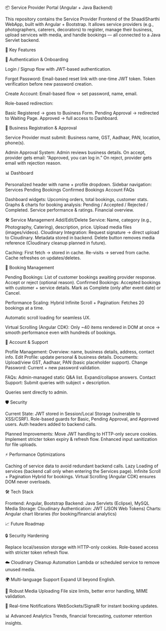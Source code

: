 📦 Service Provider Portal (Angular + Java Backend)

This repository contains the Service Provider Frontend of the ShaadiSharthi WebApp, built with Angular + Bootstrap.
It allows service providers (e.g., photographers, caterers, decorators) to register, manage their business, upload services with media, and handle bookings — all connected to a Java Servlet backend.

🚀 Key Features

🔐 Authentication & Onboarding

Login / Signup flow with JWT-based authentication.

Forgot Password:
Email-based reset link with one-time JWT token.
Token verification before new password creation.

Create Account:
Email-based flow → set password, name, email.

Role-based redirection:

Basic Registered → goes to Business Form.
Pending Approval → redirected to Waiting Page.
Approved → full access to Dashboard.

📝 Business Registration & Approval

Service Provider must submit:
Business name, GST, Aadhaar, PAN, location, phone(s).

Admin Approval System:
Admin reviews business details.
On accept, provider gets email: “Approved, you can log in.”
On reject, provider gets email with rejection reason.

📊 Dashboard

Personalized header with name + profile dropdown.
Sidebar navigation:
Services
Pending Bookings
Confirmed Bookings
Account
FAQs

Dashboard widgets:
Upcoming orders, total bookings, customer stats.
Graphs & charts for booking analysis:
Pending / Accepted / Rejected / Completed.
Service performance & ratings.
Financial overview.

🛠 Service Management
Add/Edit/Delete Service:
Name, category (e.g., Photography, Catering), description, price.
Upload media files (images/videos).
Cloudinary Integration:
Request signature → direct upload to Cloudinary.
Metadata stored in backend.
Delete button removes media reference (Cloudinary cleanup planned in future).

Caching:
First fetch → stored in cache.
Re-visits → served from cache.
Cache refreshes on updates/deletes.

📅 Booking Management

Pending Bookings:
List of customer bookings awaiting provider response.
Accept or reject (optional reason).
Confirmed Bookings:
Accepted bookings with customer + service details.
Mark as Complete (only after event date) or Cancel.

Performance Scaling:
Hybrid Infinite Scroll + Pagination:
Fetches 20 bookings at a time.

Automatic scroll loading for seamless UX.

Virtual Scrolling (Angular CDK):
Only ~40 items rendered in DOM at once → smooth performance even with hundreds of bookings.

👤 Account & Support

Profile Management:
Overview: name, business details, address, contact info.
Edit Profile: update personal & business details.
Documents:
Upload/view GST, Aadhaar, PAN (basic placeholder support).
Change Password:
Current + new password validation.

FAQs:
Admin-managed static Q&A list.
Expand/collapse answers.
Contact Support:
Submit queries with subject + description.

Queries sent directly to admin.

🛡️ Security

Current State:
JWT stored in Session/Local Storage (vulnerable to XSS/CSRF).
Role-based guards for Basic, Pending Approval, and Approved users.
Auth headers added to backend calls.

Planned Improvements:
Move JWT handling to HTTP-only secure cookies.
Implement stricter token expiry & refresh flow.
Enhanced input sanitization for file uploads.

⚡ Performance Optimizations

Caching of service data to avoid redundant backend calls.
Lazy Loading of services (backend call only when entering the Services page).
Infinite Scroll + Pagination Hybrid for bookings.
Virtual Scrolling (Angular CDK) ensures DOM never overloads.

🛠️ Tech Stack

Frontend: Angular, Bootstrap
Backend: Java Servlets (Eclipse), MySQL
Media Storage: Cloudinary
Authentication: JWT (JSON Web Tokens)
Charts: Angular chart libraries (for booking/financial analytics)

📈 Future Roadmap

🔒 Security Hardening

Replace local/session storage with HTTP-only cookies.
Role-based access with stricter token refresh flow.

☁️ Cloudinary Cleanup Automation
Lambda or scheduled service to remove unused media.

🌍 Multi-language Support
Expand UI beyond English.

📸 Robust Media Uploading
File size limits, better error handling, MIME validation.

🔔 Real-time Notifications
WebSockets/SignalR for instant booking updates.

📊 Advanced Analytics
Trends, financial forecasting, customer retention insights.
